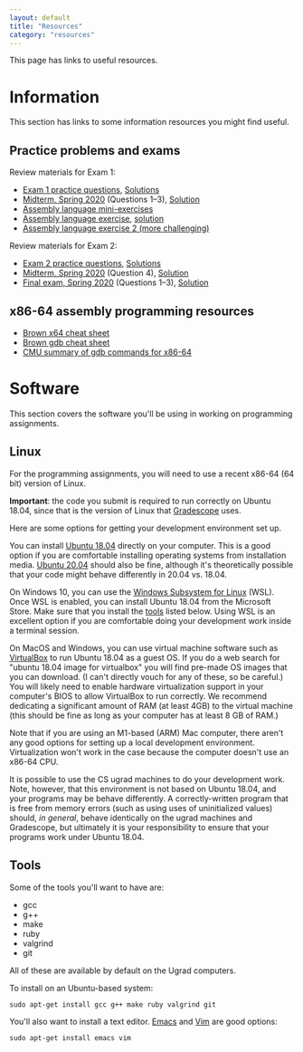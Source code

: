 ```yaml
---
layout: default
title: "Resources"
category: "resources"
---
```


This page has links to useful resources.

# Information

This section has links to some information resources you might find useful.

## Practice problems and exams

Review materials for Exam 1:

* [Exam 1 practice questions](resources/exam1review.html), [Solutions](resources/exam1review-solutions.html)
* [Midterm, Spring 2020](resources/midterm-spring2020.pdf) (Questions 1–3), [Solution](resources/midterm-spring2020-soln.pdf)
* [Assembly language mini-exercises](resources/assemblyMini.html)
* [Assembly language exercise](resources/assembly.html), [solution](resources/asmExerciseSoln.zip)
* [Assembly language exercise 2 (more challenging)](resources/assembly2.html)

Review materials for Exam 2:

* [Exam 2 practice questions](resources/exam2review.html), [Solutions](resources/exam2review-solutions.html)
* [Midterm, Spring 2020](resources/midterm-spring2020.pdf) (Question 4), [Solution](resources/midterm-spring2020-soln.pdf)
* [Final exam, Spring 2020](resources/final-spring2020.pdf) (Questions 1–3), [Solution](resources/final-spring2020-soln.pdf)

<!--
* [Exam 1 practice questions](resources/exam1review.html), [Answers](resources/exam1review-solutions.html)
* [Assembly language mini-exercises](resources/assemblyMini.html)
* [Assembly language exercise](resources/assembly.html), [solution](resources/asmExerciseSoln.zip)
* [Assembly language exercise 2 (more challenging)](resources/assembly2.html)
* [Zipfile for in-class assembly language exercise](resources/assembly_exercise.zip)
* [Exam 2 practice questions](resources/exam2review.html), [Answers](resources/exam2review-solutions.html)
* [Exam 3 practice questions](resources/exam3review.html), [Answers](resources/exam3review-solutions.html)
* [Final, Spring 2020](resources/final-spring2020.pdf), [Solution](resources/final-spring2020-soln.pdf)
* [Final, Fall 2019](resources/final-fall2019.pdf), [Solution](resources/final-fall2019-soln.pdf)
* [Exam 4 practice questions](resources/exam4review.html), [Answers](resources/exam4review-solutions.html)
* [Exam 4, Fall 2020](resources/exam04-fall2020.pdf), [Solution](resources/exam04-fall2020-solution.pdf)
-->

## x86-64 assembly programming resources

* [Brown x64 cheat sheet](https://cs.brown.edu/courses/cs033/docs/guides/x64_cheatsheet.pdf)
* [Brown gdb cheat sheet](https://cs.brown.edu/courses/cs033/docs/guides/gdb.pdf)
* [CMU summary of gdb commands for x86-64](http://csapp.cs.cmu.edu/3e/docs/gdbnotes-x86-64.pdf)

# Software

This section covers the software you'll be using in working on programming assignments.

## Linux

For the programming assignments, you will need to use a recent x86-64 (64 bit) version of Linux.

**Important**: the code you submit is required to run correctly on Ubuntu 18.04, since
that is the version of Linux that [Gradescope](https://www.gradescope.com/) uses.

Here are some options for getting your development environment set up.

You can install [Ubuntu 18.04](https://releases.ubuntu.com/18.04.5/) directly on your
computer.  This is a good option if you are comfortable installing operating systems
from installation media.  [Ubuntu 20.04](https://releases.ubuntu.com/20.04/) should
also be fine, although it's theoretically possible that your code might behave differently
in 20.04 vs.&nbsp;18.04.

On Windows 10, you can use the [Windows Subsystem for Linux](https://docs.microsoft.com/en-us/windows/wsl/install-win10)
(WSL).  Once WSL is enabled, you can install Ubuntu 18.04 from the Microsoft Store.  Make sure that
you install the [tools](#tools) listed below.  Using WSL is an excellent option if you are
comfortable doing your development work inside a terminal session.

On MacOS and Windows, you can use virtual machine software such as [VirtualBox](https://www.virtualbox.org/)
to run Ubuntu 18.04 as a guest OS.  If you do a web search for "ubuntu 18.04 image for virtualbox"
you will find pre-made OS images that you can download.  (I can't directly vouch for any of these,
so be careful.)  You will likely need to enable hardware virtualization support in your computer's
BIOS to allow VirtualBox to run correctly.  We recommend dedicating a significant amount of RAM
(at least 4GB) to the virtual machine (this should be fine as long as your computer has at least
8 GB of RAM.)

Note that if you are using an M1-based (ARM) Mac computer, there aren't any good
options for setting up a local development environment.  Virtualization won't work
in the case because the computer doesn't use an x86-64 CPU.

It is possible to use the CS ugrad machines to do your development work.  Note, however,
that this environment is not based on Ubuntu 18.04, and your programs may be behave
differently.  A correctly-written program that is free from memory errors (such
as using uses of uninitialized values) should, *in general*, behave identically on the
ugrad machines and Gradescope, but ultimately it is your responsibility to ensure that your
programs work under Ubuntu 18.04.

## Tools

Some of the tools you'll want to have are:

* gcc
* g++
* make
* ruby
* valgrind
* git

All of these are available by default on the Ugrad computers.

To install on an Ubuntu-based system:

```
sudo apt-get install gcc g++ make ruby valgrind git
```

You'll also want to install a text editor.  [Emacs](https://www.gnu.org/software/emacs/) and [Vim](https://www.vim.org/) are good options:

```
sudo apt-get install emacs vim
```

<!--
To install on a Fedora system:

> <code class="cmd">sudo yum install gcc g++ make ruby valgrind git</code>
-->
